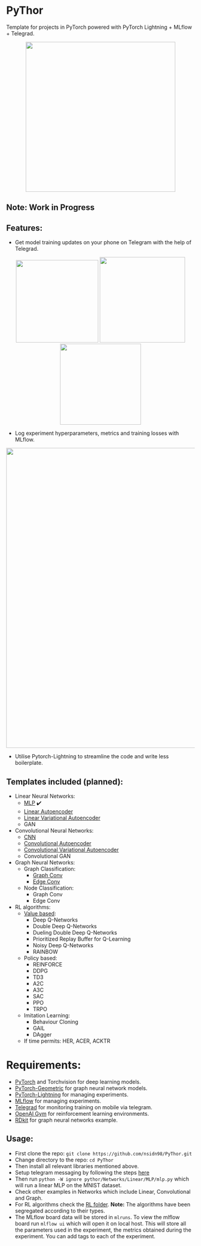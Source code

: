 # PyThor
Template for projects in PyTorch powered with PyTorch Lightning + MLflow + Telegrad.

<p align="center">
  <img src="https://media.giphy.com/media/WmuDTrWdBcOiKbrLFe/giphy.gif" width="400"/>
</p>

## Note: Work in Progress

## Features:
* Get model training updates on your phone on Telegram with the help of Telegrad.
<p align="center">
  <img src="https://raw.githubusercontent.com/nsidn98/PyThor/master/assets/telegrad1.jpg?token=AGFGCMEMMQVUSTYZP2XIZYK65DG6A" width="220"/>
  <img src="https://raw.githubusercontent.com/nsidn98/PyThor/master/assets/telegrad2.jpg?token=AGFGCMGDEHYFF247UTJW3VK65DG6I" width="228"/>
  <img src="https://raw.githubusercontent.com/nsidn98/PyThor/master/assets/telegrad3.jpg?token=AGFGCMAFJ265RARGWPQDEXK65DG6M" width="216"/>
</p>

* Log experiment hyperparameters, metrics and training losses with MLflow.
<p align="center">
  <img src="https://raw.githubusercontent.com/nsidn98/PyThor/master/assets/mlflow.png?token=AGFGCMGE6K3JXNJRQD4ASD265DG6O" width="800"/>
</p>

* Utilise Pytorch-Lightning to streamline the code and write less boilerplate.

## Templates included (planned):
* Linear Neural Networks:
  * [MLP](https://github.com/nsidn98/PyThor/blob/master/pythor/Networks/Linear/MLP/mlp.py) :heavy_check_mark:
  * [Linear Autoencoder](https://github.com/nsidn98/PyThor/blob/master/pythor/Networks/Linear/Autoencoder/autoencoder.py)
  * [Linear Variational Autoencoder](https://github.com/nsidn98/PyThor/blob/master/pythor/Networks/Linear/Autoencoder/vae.py)
  * GAN
* Convolutional Neural Networks:
  * [CNN](https://github.com/nsidn98/PyThor/tree/master/pythor/Networks/Convolutional/Conv)
  * [Convolutional Autoencoder](https://github.com/nsidn98/PyThor/blob/master/pythor/Networks/Convolutional/Autoencoder/autoencoder.py)
  * [Convolutional Variational Autoencoder](https://github.com/nsidn98/PyThor/blob/master/pythor/Networks/Convolutional/Autoencoder/vae.py)
  * Convolutional GAN
* Graph Neural Networks: 
  * Graph Classification: 
    * [Graph Conv](https://github.com/nsidn98/PyThor/blob/master/pythor/Networks/Graph/graph_classification/gcn.py)
    * [Edge Conv](https://github.com/nsidn98/PyThor/blob/master/pythor/Networks/Graph/graph_classification/nnConv.py)
  * Node Classification:
    * Graph Conv
    * Edge Conv
* RL algorithms: 
  * [Value based](https://github.com/nsidn98/PyThor/tree/master/pythor/RL/Value): 
    * Deep Q-Networks 
    * Double Deep Q-Networks
    * Dueling Double Deep Q-Networks
    * Prioritized Replay Buffer for Q-Learning
    * Noisy Deep Q-Networks
    * RAINBOW
  * Policy based:
    * REINFORCE
    * DDPG 
    * TD3 
    * A2C
    * A3C
    * SAC
    * PPO
    * TRPO
  * Imitation Learning: 
    * Behaviour Cloning
    * GAIL
    * DAgger
  * If time permits: HER, ACER, ACKTR



# Requirements:
* [PyTorch](https://pytorch.org/) and Torchvision for deep learning models.
* [PyTorch-Geometric](https://pytorch-geometric.readthedocs.io/en/latest/) for graph neural network models.
* [PyTorch-Lightning](https://pytorch-lightning.readthedocs.io/en/latest/) for managing experiments.
* [MLflow](https://www.mlflow.org/) for managing experiments.
* [Telegrad](https://github.com/eyalzk/telegrad) for monitoring training on mobile via telegram.
* [OpenAI Gym](https://gym.openai.com/) for reinforcement learning environments.
* [RDkit](https://www.rdkit.org/docs/Install.html) for graph neural networks example.

## Usage:
* First clone the repo:
`git clone https://github.com/nsidn98/PyThor.git`
* Change directory to the repo: `cd PyThor`
* Then install all relevant libraries mentioned above.
* Setup telegram messaging by following the steps [here](https://github.com/nsidn98/PyThor/tree/master/pythor/bots#set-up)
* Then run `python -W ignore pythor/Networks/Linear/MLP/mlp.py` which will run a linear MLP on the MNIST dataset.
* Check other examples in Networks which include Linear, Convolutional and Graph.
* For RL algorithms check the [RL folder](https://github.com/nsidn98/PyThor/tree/master/pythor/RL). **Note:** The algorithms have been segregated according to their types.
* The MLflow board data will be stored in `mlruns`. To view the mlflow board run `mlflow ui` which will open it on local host. This will store all the parameters used in the experiment, the metrics obtained during the experiment. You can add tags to each of the experiment.
